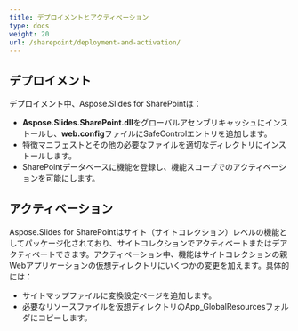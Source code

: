 ```yaml
---
title: デプロイメントとアクティベーション
type: docs
weight: 20
url: /sharepoint/deployment-and-activation/
---
```


## **デプロイメント**
デプロイメント中、Aspose.Slides for SharePointは：

- **Aspose.Slides.SharePoint.dll**をグローバルアセンブリキャッシュにインストールし、**web.config**ファイルにSafeControlエントリを追加します。
- 特徴マニフェストとその他の必要なファイルを適切なディレクトリにインストールします。
- SharePointデータベースに機能を登録し、機能スコープでのアクティベーションを可能にします。

## **アクティベーション**
Aspose.Slides for SharePointはサイト（サイトコレクション）レベルの機能としてパッケージ化されており、サイトコレクションでアクティベートまたはデアクティベートできます。アクティベーション中、機能はサイトコレクションの親Webアプリケーションの仮想ディレクトリにいくつかの変更を加えます。具体的には：

- サイトマップファイルに変換設定ページを追加します。
- 必要なリソースファイルを仮想ディレクトリのApp_GlobalResourcesフォルダにコピーします。